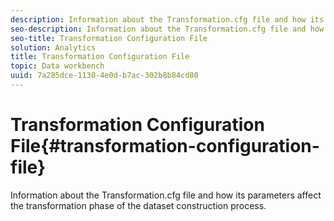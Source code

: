 ```yaml
---
description: Information about the Transformation.cfg file and how its parameters affect the transformation phase of the dataset construction process.
seo-description: Information about the Transformation.cfg file and how its parameters affect the transformation phase of the dataset construction process.
seo-title: Transformation Configuration File
solution: Analytics
title: Transformation Configuration File
topic: Data workbench
uuid: 7a285dce-1130-4e0d-b7ac-302b8b84cd80
---
```


# Transformation Configuration File{#transformation-configuration-file}

Information about the Transformation.cfg file and how its parameters affect the transformation phase of the dataset construction process.

